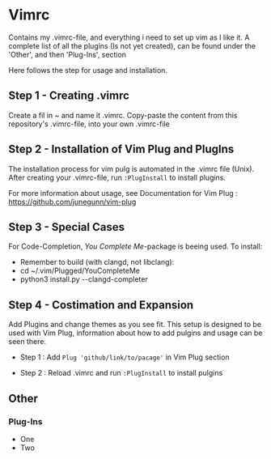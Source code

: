 # Vimrc

Contains my .vimrc-file, and everything i need to set up vim as I like it.
A complete list of all the plugins (Is not yet created), can be found under the 'Other', and then 'Plug-Ins', section

Here follows the step for usage and installation.

## Step 1 - Creating .vimrc
Create a fil in ~ and name it .vimrc. Copy-paste the content from this repository's .vimrc-file, into your own .vimrc-file

## Step 2 - Installation of Vim Plug and PlugIns

The installation process for vim pulg is automated in the .vimrc file (Unix).
After creating your .vimrc-file, run  ``` :PlugInstall ``` to install plugins. 

For more information about usage, see Documentation for Vim Plug : https://github.com/junegunn/vim-plug

## Step 3 - Special Cases
For Code-Completion, *You Complete Me*-package is beeing used. 
To install:

- Remember to build (with clangd, not libclang): 
- cd ~/.vim/Plugged/YouCompleteMe
- python3 install.py --clangd-completer

## Step 4 - Costimation and Expansion
Add Plugins and change themes as you see fit. This setup is designed to be used with Vim Plug, information about how to add pulgins and usage can be seen there. 

- Step 1 : Add ``` Plug 'github/link/to/pacage' ``` in Vim Plug section

- Step 2 : Reload .vimrc and run ``` :PlugInstall ``` to install pulgins


## Other


### Plug-Ins
- One
- Two
